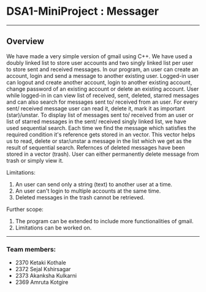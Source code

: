 # DSA1-MiniProject : Messager

___
## Overview

We have made a very simple version of gmail using C++. We have used a doubly linked list to store user accounts and two singly linked list per user to store sent and received messages. In our program, an user can create an account, login and send a message to another existing user. Logged-in user can logout and create another account, login to another existing account, change password of an existing account or delete an existing account. User while logged-in in can view list of received, sent, deleted, starred messages and can also search for messages sent to/ received from an user. For every sent/ received message user can read it, delete it, mark it as important (star)/unstar. To display list of messages sent to/ received from an user or list of starred messages in the sent/ received singly linked list, we have used sequential search. Each time we find the message which satisfies the required condition it's reference gets stored in an vector. This vector helps us to read, delete or star/unstar a message in the list which we get as the result of sequential search. Refernces of deleted messages have been stored in a vector (trash). User can either permanently delete message from trash or simply view it. 

Limitations: 
  1. An user can send only a string (text) to another user at a time.
  2. An user can't login to multiple accounts at the same time. 
  3. Deleted messages in the trash cannot be retrieved.

Further scope: 
  1. The program can be extended to include more functionalities of gmail. 
  2. Limitations can be worked on.



___
 ### Team members:
- 2370 Ketaki Kothale
- 2372 Sejal Kshirsagar
- 2373 Akanksha Kulkarni
- 2369 Amruta Kotgire
